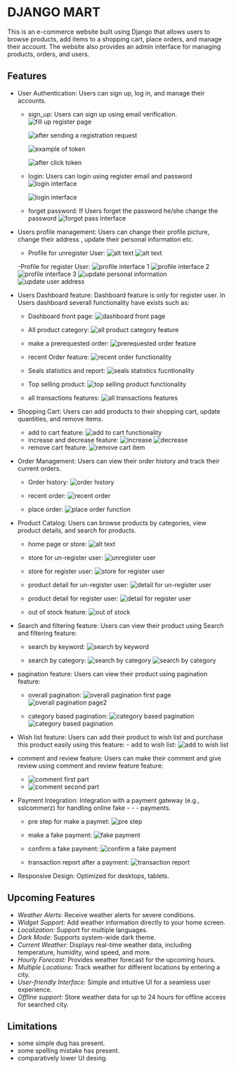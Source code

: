 # DJANGO MART

This is an e-commerce website built using Django that allows users to browse products, add items to a shopping cart, place orders, and manage their account. The website also provides an admin interface for managing products, orders, and users.

## Features
- User Authentication: Users can sign up, log in, and manage their accounts.
    - sign_up: Users can sign up using email verification.
       ![fill up register page](r_images/account/profile/how_to_create_registerpage.PNG)

       ![after sending a registration request](r_images/account/profile/how_regester_request..PNG)

       ![example of token](r_images/account/profile/email_interfaze_for_register_request.PNG)
    
       ![after click token](r_images/account/profile/after_click_in_email_verification_code.PNG)
       
    - login: Users can login using register email and password
       ![login interface](r_images/account/profile/sing_in_page.PNG)

       ![login interface](r_images/account/profile/login.PNG)

    - forget password: If Users forget the password he/she change the password 
       ![forgot pass interface](r_images/account/profile/forgot_pass.PNG)


- Users profile management: Users can change their profile picture, change their address , update their personal information etc.
    - Profile for unregister User:
       ![alt text](r_images/account/profile/un_reg_profile.PNG)
       ![alt text](r_images/account/profile/un_reg_profile2.PNG)
    
    -Profile for register User:
        ![profile interface 1](<r_images/account/profile management/profile_management_for_valid_user.PNG>)
        ![profile interface 2](<r_images/account/profile management/profile_management_for_valid_user1.PNG>)
        ![profile interface 3](<r_images/account/profile management/profile_management_for_valid_user2.PNG>)
        ![update personal information](<r_images/account/profile management/update_personal_info.PNG>)
        ![update user address](<r_images/account/profile management/update_user_address.PNG>)

- Users Dashboard feature: Dashboard feature is only for register user.
  In Users dashboard severall functionality have exists such as:
    - Dashboard front page:
        ![dashboard front page](<r_images/account/dashboard/dashboard front.PNG>)

    - All product category:
        ![all product category feature](r_images/account/dashboard/all_category_or_selling_item.PNG)

    - make a prerequested order:
        ![prerequested order feature](r_images/account/dashboard/make_bulk_order.PNG)

    - recent Order feature:
         ![recent order functionality](r_images/account/dashboard/recent_order.PNG)

    - Seals statistics and report:
         ![seals statistics fucntionality](r_images/account/dashboard/seals_statics_and_report.PNG)

    - Top selling product:
         ![top selling product functionality](r_images/account/dashboard/top_selling_product.PNG)
         
    - all transactions features:
        ![all transactions features ](r_images/account/dashboard/transection.PNG)
    
- Shopping Cart: Users can add products to their shopping cart, update quantities, and remove items.
    - add to cart feature:
        ![add to cart functionality](<r_images/cart/add to cart/add_to_cart.PNG>)
    - increase and decrease feature:
        ![increase ](r_images/cart/increaseAndDecrease/increase.PNG)
        ![decrease](r_images/cart/increaseAndDecrease/decrease.PNG)
    - remove cart feature:
        ![remove cart item](<r_images/cart/remove from cart/Capture.PNG>)

- Order Management: Users can view their order history and track their current orders.
    - Order history:
      ![order history](r_images/order/order_history.PNG)

    - recent order:
      ![recent order](r_images/order/recent_order.PNG)
    
    - place order:
      ![place order function](r_images/order/place_order.PNG)

- Product Catalog: Users can browse products by categories, view product details, and search for products.
    - home page or store:
      ![alt text](r_images/product_catalog/Capture1.PNG)
    - store for un-register user:
      ![unregister user](r_images/product_catalog/store_for_unreg_user.PNG)

    - store for register user:
      ![store for register user](r_images/product_catalog/store_page_for_valid_user.PNG)

    - product detail for un-register user:
      ![detail for un-register user](r_images/product_catalog/product_detail_for_unreg_user.PNG)
    
    - product detail for register user:
      ![detail for register user](r_images/product_catalog/product_details_for_valid_user.PNG)

    - out of stock feature:
      ![out of stock](r_images/product_catalog/out_of_feature.PNG)

- Search and filtering feature: Users can view their product using Search and filtering feature:
    - search by keyword:
      ![search by keyword](r_images/search/search_by_keyword.PNG)

    - search by category:
      ![search by category](r_images/search/search_by_category.PNG) 
      ![search by category](r_images/search/search_by_category2.PNG) 

- pagination feature: Users can view their product using pagination feature:
    
    - overall pagination:
      ![overall pagination first page](<r_images/pagination/overall pagination.PNG>)
      ![overall pagination page2](<r_images/pagination/overall pagination2.PNG>)

    - category based pagination:
      ![category based pagination](r_images/pagination/pagenation_for_unreg_user_with_category_filtering.PNG)
      ![category based pagination ](r_images/pagination/pagenation_for_unreg_user_with_category_filtering2.PNG)

- Wish list feature: Users can add their product to wish list and purchase this product easily using this feature:
      - add to wish list:
        ![add to wish list](r_images/product_catalog/wish_list_product.PNG) 

- comment and review feature: Users can make their comment and give review using comment and review feature feature:
    - ![comment first part](r_images/commentAndReview/comment1.PNG)
    - ![comment second part](r_images/commentAndReview/comment2.PNG)


- Payment Integration: Integration with a payment gateway (e.g., sslcommerz) for handling online fake - - - payments.
    - pre step for make a paymet:
      ![pre step ](r_images/order/place_order.PNG)

    - make a fake payment:
      ![fake payment](r_images/payment/fake_payment_and_getway_implementation.PNG)
    
    - confirm a fake payment:
       ![confirm a fake payment](r_images/payment/action_for_payment_and_getway.PNG)
    
    - transaction report after a payment:
       ![transaction report](r_images/payment/success_payment_and_getway.PNG)


- Responsive Design: Optimized for desktops, tablets.


## Upcoming Features

- *Weather Alerts:* Receive weather alerts for severe conditions.
- *Widget Support:* Add weather information directly to your home screen.
- *Localization:* Support for multiple languages.
- *Dark Mode:* Supports system-wide dark theme.
- *Current Weather:* Displays real-time weather data, including temperature, humidity, wind speed, and more.
- *Hourly Forecast:* Provides weather forecast for the upcoming hours.
- *Multiple Locations:* Track weather for different locations by entering a city.
- *User-friendly Interface:* Simple and intuitive UI for a seamless user experience.
- *Offline support:* Store weather data for up to 24 hours for offline access for searched city.

## Limitations

- some simple dug has present.
- some spelling mistake has present.
- comparatively lower UI desing.
